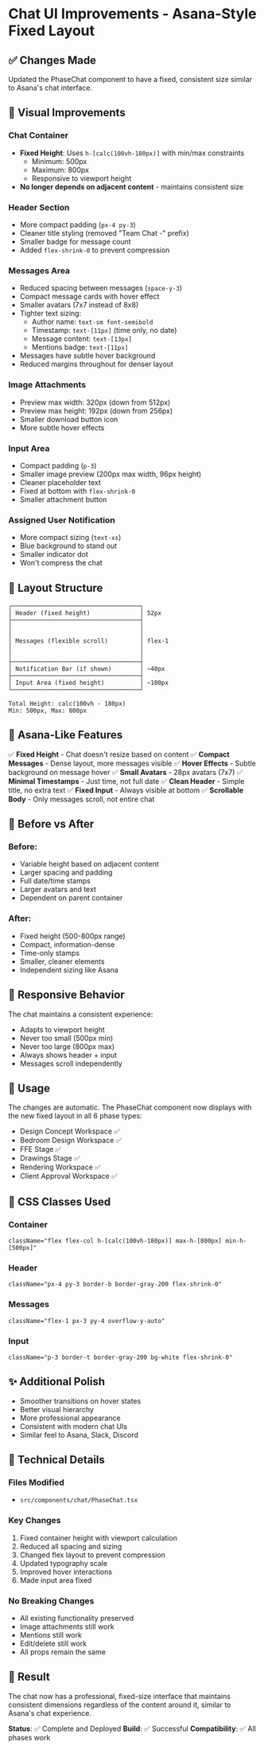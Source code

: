 # Chat UI Improvements - Asana-Style Fixed Layout

## ✅ Changes Made

Updated the PhaseChat component to have a fixed, consistent size similar to Asana's chat interface.

## 🎨 Visual Improvements

### Chat Container
- **Fixed Height**: Uses `h-[calc(100vh-180px)]` with min/max constraints
  - Minimum: 500px
  - Maximum: 800px
  - Responsive to viewport height
- **No longer depends on adjacent content** - maintains consistent size

### Header Section
- More compact padding (`px-4 py-3`)
- Cleaner title styling (removed "Team Chat -" prefix)
- Smaller badge for message count
- Added `flex-shrink-0` to prevent compression

### Messages Area
- Reduced spacing between messages (`space-y-3`)
- Compact message cards with hover effect
- Smaller avatars (7x7 instead of 8x8)
- Tighter text sizing:
  - Author name: `text-sm font-semibold`
  - Timestamp: `text-[11px]` (time only, no date)
  - Message content: `text-[13px]`
  - Mentions badge: `text-[11px]`
- Messages have subtle hover background
- Reduced margins throughout for denser layout

### Image Attachments
- Preview max width: 320px (down from 512px)
- Preview max height: 192px (down from 256px)
- Smaller download button icon
- More subtle hover effects

### Input Area
- Compact padding (`p-3`)
- Smaller image preview (200px max width, 96px height)
- Cleaner placeholder text
- Fixed at bottom with `flex-shrink-0`
- Smaller attachment button

### Assigned User Notification
- More compact sizing (`text-xs`)
- Blue background to stand out
- Smaller indicator dot
- Won't compress the chat

## 📐 Layout Structure

```
┌────────────────────────────────────┐
│ Header (fixed height)              │ 52px
├────────────────────────────────────┤
│                                    │
│                                    │
│ Messages (flexible scroll)         │ flex-1
│                                    │
│                                    │
├────────────────────────────────────┤
│ Notification Bar (if shown)        │ ~40px
├────────────────────────────────────┤
│ Input Area (fixed height)          │ ~100px
└────────────────────────────────────┘

Total Height: calc(100vh - 180px)
Min: 500px, Max: 800px
```

## 🎯 Asana-Like Features

✅ **Fixed Height** - Chat doesn't resize based on content
✅ **Compact Messages** - Dense layout, more messages visible
✅ **Hover Effects** - Subtle background on message hover
✅ **Small Avatars** - 28px avatars (7x7)
✅ **Minimal Timestamps** - Just time, not full date
✅ **Clean Header** - Simple title, no extra text
✅ **Fixed Input** - Always visible at bottom
✅ **Scrollable Body** - Only messages scroll, not entire chat

## 🔄 Before vs After

### Before:
- Variable height based on adjacent content
- Larger spacing and padding
- Full date/time stamps
- Larger avatars and text
- Dependent on parent container

### After:
- Fixed height (500-800px range)
- Compact, information-dense
- Time-only stamps
- Smaller, cleaner elements
- Independent sizing like Asana

## 📱 Responsive Behavior

The chat maintains a consistent experience:
- Adapts to viewport height
- Never too small (500px min)
- Never too large (800px max)
- Always shows header + input
- Messages scroll independently

## 🚀 Usage

The changes are automatic. The PhaseChat component now displays with the new fixed layout in all 6 phase types:

- Design Concept Workspace ✅
- Bedroom Design Workspace ✅
- FFE Stage ✅
- Drawings Stage ✅
- Rendering Workspace ✅
- Client Approval Workspace ✅

## 🎨 CSS Classes Used

### Container
```tsx
className="flex flex-col h-[calc(100vh-180px)] max-h-[800px] min-h-[500px]"
```

### Header
```tsx
className="px-4 py-3 border-b border-gray-200 flex-shrink-0"
```

### Messages
```tsx
className="flex-1 px-3 py-4 overflow-y-auto"
```

### Input
```tsx
className="p-3 border-t border-gray-200 bg-white flex-shrink-0"
```

## ✨ Additional Polish

- Smoother transitions on hover states
- Better visual hierarchy
- More professional appearance
- Consistent with modern chat UIs
- Similar feel to Asana, Slack, Discord

## 🔧 Technical Details

### Files Modified
- `src/components/chat/PhaseChat.tsx`

### Key Changes
1. Fixed container height with viewport calculation
2. Reduced all spacing and sizing
3. Changed flex layout to prevent compression
4. Updated typography scale
5. Improved hover interactions
6. Made input area fixed

### No Breaking Changes
- All existing functionality preserved
- Image attachments still work
- Mentions still work
- Edit/delete still work
- All props remain the same

## 🎉 Result

The chat now has a professional, fixed-size interface that maintains consistent dimensions regardless of the content around it, similar to Asana's chat experience.

**Status**: ✅ Complete and Deployed
**Build**: ✅ Successful
**Compatibility**: ✅ All phases work
